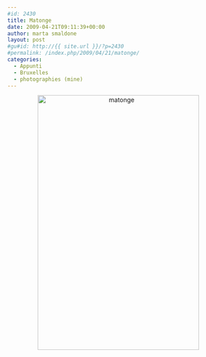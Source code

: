 ```yaml
---
#id: 2430
title: Matonge
date: 2009-04-21T09:11:39+00:00
author: marta smaldone
layout: post
#gu#id: http://{{ site.url }}/?p=2430
#permalink: /index.php/2009/04/21/matonge/
categories:
  - Appunti
  - Bruxelles
  - photographies (mine)
---
```

<p style="text-align: center;">
  <img class="aligncenter wp-image-3851" src="{{ site.url }}/images/uploads/2009/04/matonge-2.jpg" alt="matonge" width="367" height="580" srcset="{{ site.url }}/images/uploads/2009/04/matonge-2.jpg 408w, {{ site.url }}/images/uploads/2009/04/matonge-2-190x300.jpg 190w" sizes="(max-width: 367px) 100vw, 367px" />
</p>